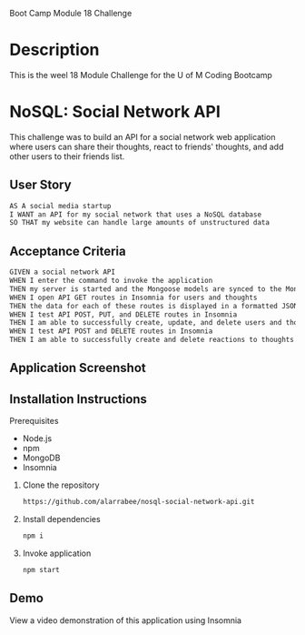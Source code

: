 Boot Camp Module 18 Challenge

# Description
This is the weel 18 Module Challenge for the U of M Coding Bootcamp

# NoSQL: Social Network API
This challenge was to build an API for a social network web application where users can share their thoughts, react to friends' thoughts, and add other users to their friends list. 

## User Story
```md
AS A social media startup
I WANT an API for my social network that uses a NoSQL database
SO THAT my website can handle large amounts of unstructured data
```

## Acceptance Criteria
```md
GIVEN a social network API
WHEN I enter the command to invoke the application
THEN my server is started and the Mongoose models are synced to the MongoDB database
WHEN I open API GET routes in Insomnia for users and thoughts
THEN the data for each of these routes is displayed in a formatted JSON
WHEN I test API POST, PUT, and DELETE routes in Insomnia
THEN I am able to successfully create, update, and delete users and thoughts in my database
WHEN I test API POST and DELETE routes in Insomnia
THEN I am able to successfully create and delete reactions to thoughts and add and remove friends to a user’s friend list
```

## Application Screenshot

## Installation Instructions
Prerequisites
- Node.js
- npm
- MongoDB
- Insomnia

1. Clone the repository
   ```bash
   https://github.com/alarrabee/nosql-social-network-api.git
   ```
2. Install dependencies
   ```bash
   npm i
   ```
3. Invoke application
   ```bash
   npm start
   ```

## Demo
View a video demonstration of this application using Insomnia
